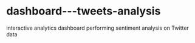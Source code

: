 # dashboard---tweets-analysis
interactive analytics dashboard performing sentiment analysis on Twitter data
